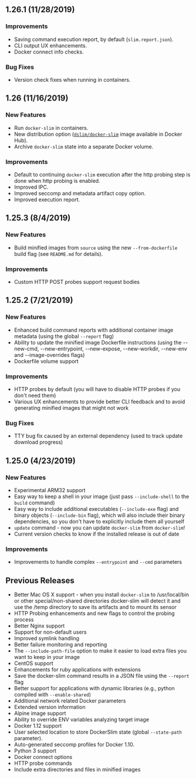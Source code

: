 ## 1.26.1 (11/28/2019)

### Improvements

* Saving command execution report, by default (`slim.report.json`).
* CLI output UX enhancements.
* Docker connect info checks.

### Bug Fixes

* Version check fixes when running in containers.

## 1.26 (11/16/2019)

### New Features

* Run `docker-slim` in containers.
* New distribution option ([`dslim/docker-slim`](https://hub.docker.com/r/dslim/docker-slim) image available in Docker Hub).
* Archive `docker-slim` state into a separate Docker volume.

### Improvements

* Default to continuing `docker-slim` execution after the http probing step is done when http probing is enabled.
* Improved IPC.
* Improved seccomp and metadata artifact copy option.
* Improved execution report.

## 1.25.3 (8/4/2019)

### New Features

* Build minified images from `source` using the new `--from-dockerfile` build flag (see `README.md` for details).

### Improvements

* Custom HTTP POST probes support request bodies 

## 1.25.2 (7/21/2019)

### New Features

* Enhanced build command reports with additional container image metadata (using the global `--report` flag)
* Ability to update the minified image Dockerfile instructions (using the --new-cmd, --new-entrypoint, --new-expose, --new-workdir, --new-env and --image-overrides flags)
* Dockerfile volume support

### Improvements

* HTTP probes by default (you will have to disable HTTP probes if you don't need them)
* Various UX enhancements to provide better CLI feedback and to avoid generating minified images that might not work

### Bug Fixes

* TTY bug fix caused by an external dependency (used to track update download progress)

## 1.25.0 (4/23/2019)

### New Features

* Experimental ARM32 support
* Easy way to keep a shell in your image (just pass `--include-shell` to the `build` command)
* Easy way to include additional executables (`--include-exe` flag) and binary objects (`--include-bin` flag), which will also include their binary dependencies, so you don't have to explicitly include them all yourself
* `update` command - now you can update `docker-slim` from `docker-slim`!
* Current version checks to know if the installed release is out of date

### Improvements

* Improvements to handle complex `--entrypoint` and `--cmd` parameters

## Previous Releases

* Better Mac OS X support - when you install `docker-slim` to /usr/local/bin or other special/non-shared directories docker-slim will detect it and use the /temp directory to save its artifacts and to mount its sensor
* HTTP Probing enhancements and new flags to control the probing process
* Better Nginx support
* Support for non-default users
* Improved symlink handling
* Better failure monitoring and reporting
* The `--include-path-file` option to make it easier to load extra files you want to keep in your image
* CentOS support
* Enhancements for ruby applications with extensions
* Save the docker-slim command results in a JSON file using the `--report` flag
* Better support for applications with dynamic libraries (e.g., python compiled with `--enable-shared`)
* Additional network related Docker parameters
* Extended version information
* Alpine image support
* Ability to override ENV variables analyzing target image
* Docker 1.12 support
* User selected location to store DockerSlim state (global `--state-path` parameter).
* Auto-generated seccomp profiles for Docker 1.10.
* Python 3 support
* Docker connect options
* HTTP probe commands
* Include extra directories and files in minified images
